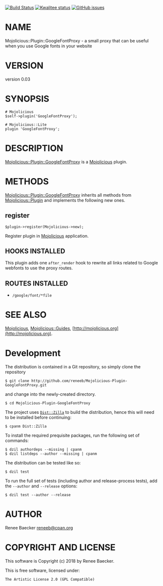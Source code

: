 [![Build Status](https://travis-ci.org/reneeb/Mojolicious-Plugin-GoogleFontProxy.svg?branch=master)](https://travis-ci.org/reneeb/Mojolicious-Plugin-GoogleFontProxy)
[![Kwalitee status](http://cpants.cpanauthors.org/dist/Mojolicious-Plugin-GoogleFontProxy.png)](http://cpants.charsbar.org/dist/overview/Mojolicious-Plugin-GoogleFontProxy)
[![GitHub issues](https://img.shields.io/github/issues/reneeb/Mojolicious-Plugin-GoogleFontProxy.svg)](https://github.com/reneeb/Mojolicious-Plugin-GoogleFontProxy/issues)

# NAME

Mojolicious::Plugin::GoogleFontProxy - a small proxy that can be useful when you use Google fonts in your website

# VERSION

version 0.03

# SYNOPSIS

    # Mojolicious
    $self->plugin('GoogleFontProxy');

    # Mojolicious::Lite
    plugin 'GoogleFontProxy';

# DESCRIPTION

[Mojolicious::Plugin::GoogleFontProxy](https://metacpan.org/pod/Mojolicious::Plugin::GoogleFontProxy) is a [Mojolicious](https://metacpan.org/pod/Mojolicious) plugin.

# METHODS

[Mojolicious::Plugin::GoogleFontProxy](https://metacpan.org/pod/Mojolicious::Plugin::GoogleFontProxy) inherits all methods from
[Mojolicious::Plugin](https://metacpan.org/pod/Mojolicious::Plugin) and implements the following new ones.

## register

    $plugin->register(Mojolicious->new);

Register plugin in [Mojolicious](https://metacpan.org/pod/Mojolicious) application.

## HOOKS INSTALLED

This plugin adds one `after_render` hook to rewrite all links related to Google webfonts to use the
proxy routes.

## ROUTES INSTALLED

- `/google/font/*file`

# SEE ALSO

[Mojolicious](https://metacpan.org/pod/Mojolicious), [Mojolicious::Guides](https://metacpan.org/pod/Mojolicious::Guides), [http://mojolicious.org](http://mojolicious.org).



# Development

The distribution is contained in a Git repository, so simply clone the
repository

```
$ git clone http://github.com/reneeb/Mojolicious-Plugin-GoogleFontProxy.git
```

and change into the newly-created directory.

```
$ cd Mojolicious-Plugin-GoogleFontProxy
```

The project uses [`Dist::Zilla`](https://metacpan.org/pod/Dist::Zilla) to
build the distribution, hence this will need to be installed before
continuing:

```
$ cpanm Dist::Zilla
```

To install the required prequisite packages, run the following set of
commands:

```
$ dzil authordeps --missing | cpanm
$ dzil listdeps --author --missing | cpanm
```

The distribution can be tested like so:

```
$ dzil test
```

To run the full set of tests (including author and release-process tests),
add the `--author` and `--release` options:

```
$ dzil test --author --release
```

# AUTHOR

Renee Baecker <reneeb@cpan.org>

# COPYRIGHT AND LICENSE

This software is Copyright (c) 2018 by Renee Baecker.

This is free software, licensed under:

    The Artistic License 2.0 (GPL Compatible)

